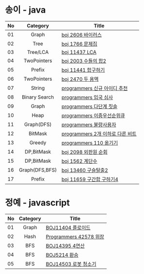 # 송이 - java
|  <center>No</center> |  <center>Category</center> | <center>Title</center> | 
|:--------|:--------:|:--------|
|01|Graph|[boj 2606 바이러스](https://www.acmicpc.net/problem/2606) |
|02|Tree|[boj 1766 문제집](https://www.acmicpc.net/problem/1766) |
|03|Tree/LCA|[boj 11437 LCA](https://www.acmicpc.net/problem/11437) |
|04|TwoPointers|[boj 2003 수들의 합2](https://www.acmicpc.net/problem/2003) |
|05|Prefix|[boj 11441 합구하기](https://www.acmicpc.net/problem/11441) |
|06|TwoPointers|[boj 2470 두 용액](https://www.acmicpc.net/problem/2470) |
|07|String|[programmers 신규 아이디 추천](https://programmers.co.kr/learn/courses/30/lessons/72410) |
|08|Binary Search|[programmers 입국 심사](https://programmers.co.kr/learn/courses/30/lessons/43238) |
|09|Graph|[programmers 다단계 칫솔](https://programmers.co.kr/learn/courses/30/lessons/77486) |
|10|Heap|[programmers 이중우선순위큐](https://programmers.co.kr/learn/courses/30/lessons/42628) |
|11|Graph(DFS)|[programmers 불량사용자](https://programmers.co.kr/learn/courses/30/lessons/64064) |
|12|BitMask|[programmers 2개 이하로 다른 비트](https://programmers.co.kr/learn/courses/30/lessons/77885) |
|13|Greedy|[programmers 110 옮기기](https://programmers.co.kr/learn/courses/30/lessons/77886) |
|14|DP,BitMask|[boj 2098 외판원 순회](https://www.acmicpc.net/problem/2098) |
|15|DP,BitMask|[boj 1562 계단수](https://www.acmicpc.net/problem/1562) |
|16|Graph(DFS,BFS)|[boj 13460 구슬탈출2](https://www.acmicpc.net/problem/13460) |
|17|Prefix|[boj 11659 구간합 구하기4](https://www.acmicpc.net/problem/11659) |

# 정예 - javascript
|  <center>No</center> |  <center>Category</center> | <center>Title</center> | 
|:--------|:--------:|:--------|
|01|Graph|[BOJ11404 플로이드](https://www.acmicpc.net/problem/11404) |
|02|Hash|[Programmers 42578 위장](https://programmers.co.kr/learn/courses/30/lessons/42578) |
|03|BFS|[BOJ14395 4연산](https://www.acmicpc.net/problem/14395)|
|04|BFS|[BOJ5214 환승](https://www.acmicpc.net/problem/5214)|
|05|BFS|[BOJ14503 로봇 청소기](https://www.acmicpc.net/problem/14503)|
